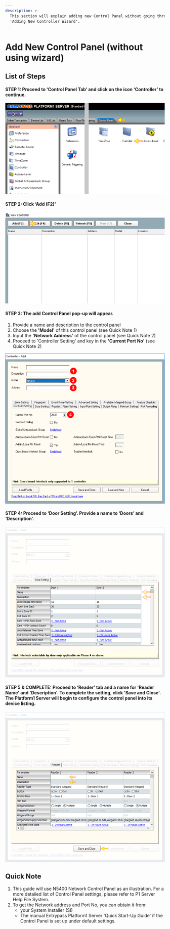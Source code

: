 ```yaml
---
description: >-
  This section will explain adding new Control Panel without going through the
  'Adding New Controller Wizard'.
---
```


# Add New Control Panel \(without using wizard\)

## List of Steps

#### STEP 1: Proceed to ‘Control Panel Tab’ and click on the icon ‘Controller’ to continue.

![](../.gitbook/assets/untitled1a%20%283%29.png)



#### STEP 2: Click ‘Add \(F2\)’

![](../.gitbook/assets/untitled2a.png)



#### STEP 3: The add Control Panel pop-up will appear.

1. Provide a name and description to the control panel
2. Choose the **'Model'** of this control panel \(see Quick Note 1\)
3. Input the **'Network Address'** of the control panel \(see Quick Note 2\)
4. Proceed to 'Controller Setting' and key in the **'Current Port No'** \(see Quick Note 2\)

![](../.gitbook/assets/untitled3b%20%282%29.png)



#### STEP 4: Proceed to ‘Door Setting’. Provide a name to ‘Doors’ and ‘Description’.

![](../.gitbook/assets/untitled4a%20%283%29.png)



#### STEP 5 & COMPLETE: Proceed to ‘Reader’ tab and a name for 'Reader Name' and 'Description'. To complete the setting, click 'Save and Close'. The Platform1 Server will begin to configure the control panel into its device listing.

![](../.gitbook/assets/untitled5a.png)

## Quick Note

1. This guide will use N5400 Network Control Panel as an illustration. For a more detailed list of Control Panel settings, please refer to P1 Server Help File System. 
2. To get the Network address and Port No, you can obtain it from:
   * your System Installer \(SI\)
   * The manual Entrypass Platform1 Server 'Quick Start-Up Guide' if the Control Panel is set up under default settings.

